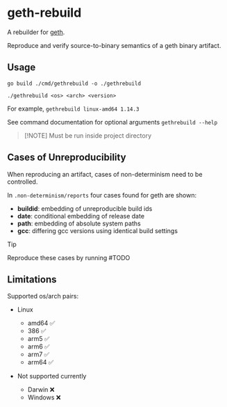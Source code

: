 # geth-rebuild

A rebuilder for [geth](https://github.com/ethereum/go-ethereum/).

Reproduce and verify source-to-binary semantics of a geth binary artifact.

## Usage

`go build ./cmd/gethrebuild -o ./gethrebuild`

`./gethrebuild <os> <arch> <version>`

For example, `gethrebuild linux-amd64 1.14.3`

See command documentation for optional arguments `gethrebuild --help`

> [!NOTE] Must be run inside project directory

## Cases of Unreproducibility

When reproducing an artifact, cases of non-determinism need to be controlled.

In `.non-determinism/reports` four cases found for geth are shown:

- **buildid**: embedding of unreproducible build ids
- **date**: conditional embedding of release date
- **path**: embedding of absolute system paths
- **gcc**: differing gcc versions using identical build settings

> [!TIP]
> Reproduce these cases by running #TODO

## Limitations

Supported os/arch pairs:

- Linux

  - amd64 ✅
  - 386   ✅
  - arm5  ✅
  - arm6  ✅
  - arm7  ✅
  - arm64 ✅

- Not supported currently
  - Darwin  ❌
  - Windows ❌
